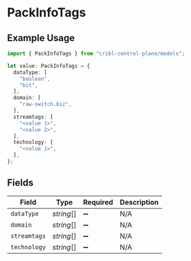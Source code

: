 # PackInfoTags

## Example Usage

```typescript
import { PackInfoTags } from "cribl-control-plane/models";

let value: PackInfoTags = {
  dataType: [
    "boolean",
    "bit",
  ],
  domain: [
    "raw-switch.biz",
  ],
  streamtags: [
    "<value 1>",
    "<value 2>",
  ],
  technology: [
    "<value 1>",
  ],
};
```

## Fields

| Field              | Type               | Required           | Description        |
| ------------------ | ------------------ | ------------------ | ------------------ |
| `dataType`         | *string*[]         | :heavy_minus_sign: | N/A                |
| `domain`           | *string*[]         | :heavy_minus_sign: | N/A                |
| `streamtags`       | *string*[]         | :heavy_minus_sign: | N/A                |
| `technology`       | *string*[]         | :heavy_minus_sign: | N/A                |